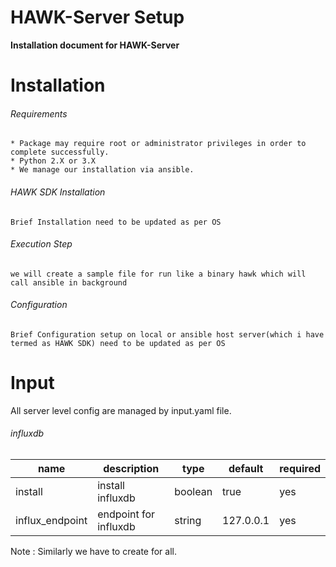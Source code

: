 # HAWK-Server Setup
**Installation document for HAWK-Server**

# Installation

###### Requirements
    * Package may require root or administrator privileges in order to complete successfully.
    * Python 2.X or 3.X
    * We manage our installation via ansible.

###### HAWK SDK Installation
    Brief Installation need to be updated as per OS 

###### Execution Step 
    we will create a sample file for run like a binary hawk which will call ansible in background

###### Configuration
    Brief Configuration setup on local or ansible host server(which i have termed as HAWK SDK) need to be updated as per OS 

# Input 
All server level config are managed by input.yaml file. 

###### influxdb

| name | description | type | default | required |
| ------ | ------ | ------ | ------ | ------ |
| install  | install influxdb | boolean | true | yes
| influx_endpoint | endpoint for influxdb | string | 127.0.0.1 | yes


Note : Similarly we have to create for all.
